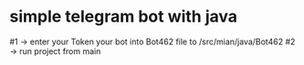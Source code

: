 # simple telegram bot with java

#1 -> enter your Token your bot into Bot462 file to /src/mian/java/Bot462
#2 -> run project from main 

